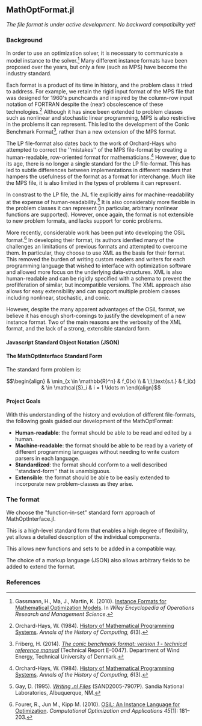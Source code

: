 ## MathOptFormat.jl

*The file format is under active development. No backward compatibility yet!*

### Background

In order to use an optimization solver, it is necessary to communicate a model
instance to the solver.[^1] Many different instance formats have been proposed
over the years, but only a few (such as MPS) have become the industry standard.

Each format is a product of its time in history, and the problem class it tried
to address. For example, we retain the rigid input format of the MPS file that
was designed for 1960's punchcards and inspired by the column-row input notation
of FORTRAN despite the (near) obsolescence of these technologies.[^2] Although
it has since been  extended to problem classes such as nonlinear and stochastic
linear programming, MPS is also restrictive in the problems it can represent.
This led to the development of the Conic Benchmark Format[^3], rather than a new
extension of the MPS format.

The LP file-format also dates back to the work of Orchard-Hays who attempted to
correct the ''mistakes'' of the MPS file-format by creating a human-readable,
row-oriented format for mathematicians.[^2] However, due to its age, there is no
longer a single standard for the LP file-format. This has led to subtle
differences between implementations in different readers that hampers the
usefulness of the format as a format for interchange. Much like the MPS file, it
is also limited in the types of problems it can represent.

In constrast to the LP file, the .NL file explicitly aims for machine-readability
at the expense of human-readability.[^5] It is also considerably more flexible in
the problem classes it can represent (in particular, arbitrary nonlinear
functions are supported). However, once again, the format is not extensible to
new problem formats, and lacks support for conic problems.

More recently, considerable work has been put into developing the OSiL format.[^4]
 In developing their format, its authors idenfied many of the challenges an
limitations of previous formats and attempted to overcome them. In particular,
they choose to use XML as the basis for their format. This removed the burden of
writing custom readers and writers for each programming language that wished to
interface with optimization software and allowed more focus on the underlying
data-structures. XML is also human-readable and can be rigidly specified with a
schema to prevent the profilferation of similar, but incompatible versions. The
XML approach also allows for easy extensibility and can support multiple problem
classes including nonlinear, stochastic, and conic.

However, despite the many apparent advantages of the OSiL format, we believe it
has enough short-comings to justify the development of a new instance format.
Two of the main reasons are the verbosity of the XML format, and the lack of a
strong, extensible standard form.

#### Javascript Standard Object Notation (JSON)

#### The MathOptInterface Standard Form

The standard form problem is:

```math
\begin{align}
    & \min_{x \in \mathbb{R}^n} & f_0(x)
    \\
    & \;\;\text{s.t.} & f_i(x) & \in \mathcal{S}_i & i = 1 \ldots m
\end{align}
```

#### Project Goals

With this understanding of the history and evolution of different file-formats,
the following goals guided our development of the MathOptFormat:

 - **Human-readable**: the format should be able to be read and edited by a
    human.
 - **Machine-readable**: the format should be able to be read by a variety of
   different programming languages without needing to write custom parsers in
   each language.
 - **Standardized**: the format should conform to a well described
    ''standard-form'' that is unambiguous.
 - **Extensible**: the format should be able to be easily extended to incorporate
    new problem-classes as they arise.

### The format

We choose the "function-in-set" standard form approach of MathOptInterface.jl.

This is a high-level standard form that enables a high degree of flexibility,
yet allows a detailed description of the individual components.

This allows new functions and sets to be added in a compatible way.

The choice of a markup language (JSON) also allows arbitrary fields to be added
to extend the format.

### References

[^1]: Gassmann, H., Ma, J., Martin, K. (2010). [Instance Formats for Mathematical Optimization Models](https://www.coin-or.org/OS/publications/instanceformats_encyclopedia2009.pdf). In *Wiley Encyclopedia of Operations Research and Management Science*.

[^2]: Orchard-Hays, W. (1984). [History of Mathematical Programming Systems](http://ieeexplore.ieee.org/stamp/stamp.jsp?arnumber=4640725). *Annals of the History of Computing, 6*(3).

[^3]: Friberg, H. (2014). *[The conic benchmark format: version 1 - technical reference manual](http://orbit.dtu.dk/files/88492586/Conic_Benchmark_Format.pdf)* (Technical Report E-0047). Department of Wind Energy, Technical University of Denmark.

[^4]: Fourer, R., Jun M., Kipp M. (2010). [OSiL: An Instance Language for Optimization](https://www.coin-or.org/OS/publications/OSiL%201_0%20FINAL.pdf). *Computational Optimization and Applications 45*(1): 181–203.

[^5]: Gay, D. (1995). [*Writing .nl Files*](https://cfwebprod.sandia.gov/cfdocs/CompResearch/docs/nlwrite20051130.pdf) (SAND2005-7907P). Sandia National Laboratories, Albuquerque, NM.
